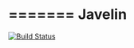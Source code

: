=======
Javelin
=======

[![Build Status](https://travis-ci.org/rosswhitfield/javelin.svg?branch=master)](https://travis-ci.org/rosswhitfield/javelin)
